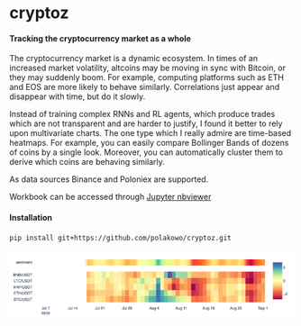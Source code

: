 # cryptoz

#### Tracking the cryptocurrency market as a whole

The cryptocurrency market is a dynamic ecosystem. In times of an increased market volatility, altcoins may be moving in sync with Bitcoin, or they may suddenly boom. For example, computing platforms such as ETH and EOS are more likely to behave similarly. Correlations just appear and disappear with time, but do it slowly.

Instead of training complex RNNs and RL agents, which produce trades which are not transparent and are harder to justify, I found it better to rely upon multivariate charts. The one type which I really admire are time-based heatmaps. For example, you can easily compare Bollinger Bands of dozens of coins by a single look. Moreover, you can automatically cluster them to derive which coins are behaving similarly.

As data sources Binance and Poloniex are supported.

Workbook can be accessed through [Jupyter nbviewer](http://nbviewer.jupyter.org/github/polakowo/cryptoz/blob/master/Workbook.ipynb)

#### Installation
```
pip install git+https://github.com/polakowo/cryptoz.git
```

![Anomaly detection](anomaly-detection.png)
